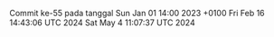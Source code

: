 Commit ke-55 pada tanggal Sun Jan 01 14:00 2023 +0100
Fri Feb 16 14:43:06 UTC 2024
Sat May  4 11:07:37 UTC 2024
